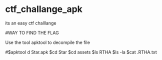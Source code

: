 # ctf_challange_apk
its an easy ctf challlange

#WAY TO FIND THE FLAG

Use the tool apktool to decompile the file

#$apktool d Star.apk
$cd Star
$cd assets
$ls RTHA
$ls -la
$cat .RTHA.txt
